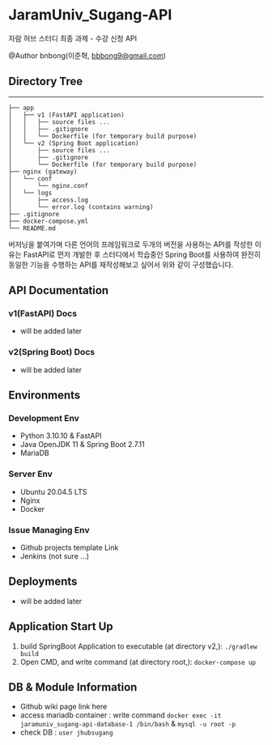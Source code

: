 # JaramUniv_Sugang-API
자람 허브 스터디 최종 과제 - 수강 신청 API

@Author bnbong(이준혁, bbbong9@gmail.com)
   
## Directory Tree
---
```
├── app   
│   ├── v1 (FastAPI application)   
│   │   ├── source files ...     
│   │   ├── .gitignore      
│   │   └── Dockerfile (for temporary build purpose)  
│   └── v2 (Spring Boot application)    
│       ├── source files ...     
│       ├── .gitignore      
│       └── Dockerfile (for temporary build purpose) 
├── nginx (gateway)  
│   └── conf     
│       └── nginx.conf    
│   └── logs  
│       ├── access.log      
│       └── error.log (contains warning)    
├── .gitignore    
├── docker-compose.yml   
└── README.md  
```
버저닝을 붙여가며 다른 언어의 프레임워크로 두개의 버전을 사용하는 API를 작성한 이유는 FastAPI로 먼저 개발한 후 스터디에서 학습중인 Spring Boot를 사용하여 완전히 동일한 기능을 수행하는 API를 재작성해보고 싶어서 위와 같이 구성했습니다.

## API Documentation
### v1(FastAPI) Docs
 - will be added later

### v2(Spring Boot) Docs
 - will be added later

## Environments
### Development Env
 - Python 3.10.10 & FastAPI
 - Java OpenJDK 11 & Spring Boot 2.7.11
 - MariaDB

### Server Env
 - Ubuntu 20.04.5 LTS
 - Nginx
 - Docker

### Issue Managing Env
 - Github projects template Link
 - Jenkins (not sure ...)
 
## Deployments
 - will be added later

## Application Start Up
1. build SpringBoot Application to executable (at directory v2,): `./gradlew build`
2. Open CMD, and write command (at directory root,): `docker-compose up`

## DB & Module Information
 - Github wiki page link here
 - access mariadb container : write command `docker exec -it jaramuniv_sugang-api-database-1 /bin/bash` & `mysql -u root -p`
 - check DB : `user jhubsugang`